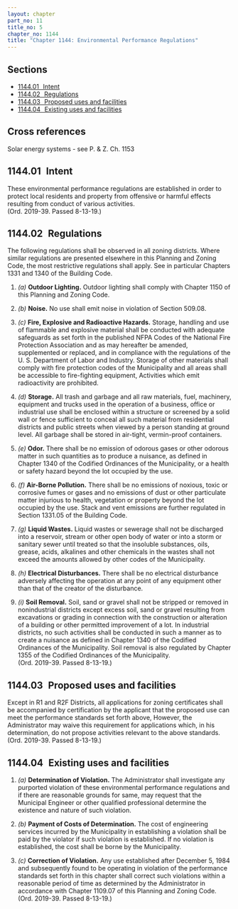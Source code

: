 ```yaml
---
layout: chapter
part_no: 11
title_no: 5
chapter_no: 1144
title: "Chapter 1144: Environmental Performance Regulations"
---
```


## Sections

* [1144.01   Intent](#114401-intent)
* [1144.02   Regulations](#114402-regulations)
* [1144.03   Proposed uses and facilities](#114403-proposed-uses-and-facilities)
* [1144.04   Existing uses and facilities](#114404-existing-uses-and-facilities)

## Cross references

Solar energy systems - see P. & Z. Ch. 1153

## 1144.01   Intent

These environmental performance regulations are established in order to protect
local residents and property from offensive or harmful effects resulting from
conduct of various activities.\
(Ord. 2019-39. Passed 8-13-19.)

## 1144.02   Regulations

The following regulations shall be observed in all zoning districts. Where
similar regulations are presented elsewhere in this Planning and Zoning Code,
the most restrictive regulations shall apply. See in particular Chapters 1331
and 1340 of the Building Code.

1. _(a)_ **Outdoor Lighting.** Outdoor lighting shall comply with Chapter 1150
of this Planning and Zoning Code.

2. _(b)_ **Noise.** No use shall emit noise in violation of Section 509.08.

3. _(c)_ **Fire, Explosive and Radioactive Hazards.** Storage, handling and use
of flammable and explosive material shall be conducted with adequate safeguards
as set forth in the published NFPA Codes of the National Fire Protection
Association and as may hereafter be amended, supplemented or replaced, and in
compliance with the regulations of the U. S. Department of Labor and Industry.
Storage of other materials shall comply with fire protection codes of the
Municipality and all areas shall be accessible to fire-fighting equipment,
Activities which emit radioactivity are prohibited.

4. _(d)_ **Storage.** All trash and garbage and all raw materials, fuel,
machinery, equipment and trucks used in the operation of a business, office or
industrial use shall be enclosed within a structure or screened by a solid wall
or fence sufficient to conceal all such material from residential districts and
public streets when viewed by a person standing at ground level. All garbage
shall be stored in air-tight, vermin-proof containers.

5. _(e)_ **Odor.** There shall be no emission of odorous gases or other odorous
matter in such quantities as to produce a nuisance, as defined in Chapter 1340
of the Codified Ordinances of the Municipality, or a health or safety hazard
beyond the lot occupied by the use.

6. _(f)_ **Air-Borne Pollution.** There shall be no emissions of noxious, toxic
or corrosive fumes or gases and no emissions of dust or other particulate matter
injurious to health, vegetation or property beyond the lot occupied by the use.
Stack and vent emissions are further regulated in Section 1331.05 of the
Building Code.

7. _(g)_ **Liquid Wastes.** Liquid wastes or sewerage shall not be discharged
into a reservoir, stream or other open body of water or into a storm or sanitary
sewer until treated so that the insoluble substances, oils, grease, acids,
alkalines and other chemicals in the wastes shall not exceed the amounts allowed
by other codes of the Municipality.

8. _(h)_ **Electrical Disturbances.** There shall be no electrical disturbance
adversely affecting the operation at any point of any equipment other than that
of the creator of the disturbance.

9. _(i)_ **Soil Removal.** Soil, sand or gravel shall not be stripped or removed
in nonindustrial districts except excess soil, sand or gravel resulting from
excavations or grading in connection with the construction or alteration of a
building or other permitted improvement of a lot. In industrial districts, no
such activities shall be conducted in such a manner as to create a nuisance as
defined in Chapter 1340 of the Codified Ordinances of the Municipality. Soil
removal is also regulated by Chapter 1355 of the Codified Ordinances of the
Municipality.\
(Ord. 2019-39. Passed 8-13-19.)

## 1144.03   Proposed uses and facilities

Except in R1 and R2F Districts, all applications for zoning certificates shall
be accompanied by certification by the applicant that the proposed use can meet
the performance standards set forth above, However, the Administrator may waive
this requirement for applications which, in his determination, do not propose
activities relevant to the above standards.\
(Ord. 2019-39. Passed 8-13-19.)

## 1144.04   Existing uses and facilities

1. _(a)_ **Determination of Violation.** The Administrator shall investigate any
purported violation of these environmental performance regulations and if there
are reasonable grounds for same, may request that the Municipal Engineer or
other qualified professional determine the existence and nature of such
violation.

2. _(b)_ **Payment of Costs of Determination.** The cost of engineering services
incurred by the Municipality in establishing a violation shall be paid by the
violator if such violation is established. If no violation is established, the
cost shall be borne by the Municipality.

3. _(c)_ **Correction of Violation.** Any use established after December 5, 1984
and subsequently found to be operating in violation of the performance standards
set forth in this chapter shall correct such violations within a reasonable
period of time as determined by the Administrator in accordance with Chapter
1109.07 of this Planning and Zoning Code.\
(Ord. 2019-39. Passed 8-13-19.)
